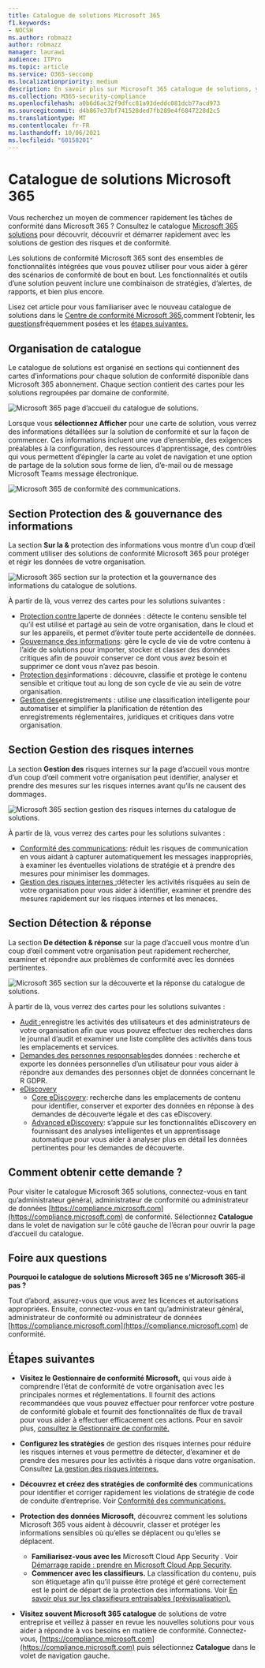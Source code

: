 ```yaml
---
title: Catalogue de solutions Microsoft 365
f1.keywords:
- NOCSH
ms.author: robmazz
author: robmazz
manager: laurawi
audience: ITPro
ms.topic: article
ms.service: O365-seccomp
ms.localizationpriority: medium
description: En savoir plus sur Microsoft 365 catalogue de solutions, y compris ce qu’il contient, comment l’obtenir et les étapes suivantes.
ms.collection: M365-security-compliance
ms.openlocfilehash: a0b6d6ac32f9dfcc81a93deddc081dcb77acd973
ms.sourcegitcommit: d4b867e37bf741528ded7fb289e4f6847228d2c5
ms.translationtype: MT
ms.contentlocale: fr-FR
ms.lasthandoff: 10/06/2021
ms.locfileid: "60158201"
---
```

# <a name="microsoft-365-solution-catalog"></a>Catalogue de solutions Microsoft 365

Vous recherchez un moyen de commencer rapidement les tâches de conformité dans Microsoft 365 ? Consultez le catalogue [Microsoft 365 solutions](https://compliance.microsoft.com/solutioncatalog) pour découvrir, découvrir et démarrer rapidement avec les solutions de gestion des risques et de conformité.

Les solutions de conformité Microsoft 365 sont des ensembles de fonctionnalités intégrées que vous pouvez utiliser pour vous aider à gérer des scénarios de conformité de bout en bout. Les fonctionnalités et outils d’une solution peuvent inclure une combinaison de stratégies, d’alertes, de rapports, et bien plus encore.

Lisez cet article pour vous familiariser avec le nouveau catalogue de solutions dans le [Centre de conformité Microsoft 365,](#how-do-i-get-this)comment l’obtenir, les [questions](#frequently-asked-questions)fréquemment posées et les [étapes suivantes.](#next-steps)

## <a name="catalog-organization"></a>Organisation de catalogue

Le catalogue de solutions est organisé en sections qui contiennent des cartes d’informations pour chaque solution de conformité disponible dans Microsoft 365 abonnement. Chaque section contient des cartes pour les solutions regroupées par domaine de conformité.

![Microsoft 365 page d’accueil du catalogue de solutions.](../media/m365-solution-catalog-home.png)

Lorsque vous **sélectionnez Afficher** pour une carte de solution, vous verrez des informations détaillées sur la solution de conformité et sur la façon de commencer. Ces informations incluent une vue d’ensemble, des exigences préalables à la configuration, des ressources d’apprentissage, des contrôles qui vous permettent d’épingler la carte au volet de navigation et une option de partage de la solution sous forme de lien, d’e-mail ou de message Microsoft Teams message électronique.

![Microsoft 365 de conformité des communications.](../media/m365-solution-catalog-communication-compliance.png)

## <a name="information-protection--governance-section"></a>Section Protection des & gouvernance des informations

La section **Sur la &** protection des informations vous montre d’un coup d’œil comment utiliser des solutions de conformité Microsoft 365 pour protéger et régir les données de votre organisation.

![Microsoft 365 section sur la protection et la gouvernance des informations du catalogue de solutions.](../media/m365-solution-catalog-information-protection-governance.png)

À partir de là, vous verrez des cartes pour les solutions suivantes :

- [Protection contre la](dlp-learn-about-dlp.md)perte de données : détecte le contenu sensible tel qu’il est utilisé et partagé au sein de votre organisation, dans le cloud et sur les appareils, et permet d’éviter toute perte accidentelle de données.
- [Gouvernance des informations](manage-information-governance.md): gère le cycle de vie de votre contenu à l’aide de solutions pour importer, stocker et classer des données critiques afin de pouvoir conserver ce dont vous avez besoin et supprimer ce dont vous n’avez pas besoin.
- [Protection des](information-protection.md)informations : découvre, classifie et protège le contenu sensible et critique tout au long de son cycle de vie au sein de votre organisation.
- [Gestion des](records-management.md)enregistrements : utilise une classification intelligente pour automatiser et simplifier la planification de rétention des enregistrements réglementaires, juridiques et critiques dans votre organisation.

## <a name="insider-risk-management-section"></a>Section Gestion des risques internes

La section **Gestion des** risques internes sur la page d’accueil vous montre d’un coup d’œil comment votre organisation peut identifier, analyser et prendre des mesures sur les risques internes avant qu’ils ne causent des dommages.

![Microsoft 365 section gestion des risques internes du catalogue de solutions.](../media/m365-solution-catalog-insider-risk-management.png)

À partir de là, vous verrez des cartes pour les solutions suivantes :

- [Conformité des communications](communication-compliance.md): réduit les risques de communication en vous aidant à capturer automatiquement les messages inappropriés, à examiner les éventuelles violations de stratégie et à prendre des mesures pour minimiser les dommages.
- [Gestion des risques internes :](insider-risk-management.md)détecter les activités risquées au sein de votre organisation pour vous aider à identifier, examiner et prendre des mesures rapidement sur les risques internes et les menaces.

## <a name="discovery--response-section"></a>Section Détection & réponse

La section **De détection & réponse** sur la page d’accueil vous montre d’un coup d’œil comment votre organisation peut rapidement rechercher, examiner et répondre aux problèmes de conformité avec les données pertinentes.

![Microsoft 365 section sur la découverte et la réponse du catalogue de solutions.](../media/m365-solution-catalog-discovery-response.png)

À partir de là, vous verrez des cartes pour les solutions suivantes :

- [Audit :](search-the-audit-log-in-security-and-compliance.md)enregistre les activités des utilisateurs et des administrateurs de votre organisation afin que vous pouvez effectuer des recherches dans le journal d’audit et examiner une liste complète des activités dans tous les emplacements et services.
- [Demandes des personnes responsables](/compliance/regulatory/gdpr-manage-gdpr-data-subject-requests-with-the-dsr-case-tool)des données : recherche et exporte les données personnelles d’un utilisateur pour vous aider à répondre aux demandes des personnes objet de données concernant le R GDPR.
- [eDiscovery](manage-legal-investigations.md)
    - [Core eDiscovery](./get-started-core-ediscovery.md): recherche dans les emplacements de contenu pour identifier, conserver et exporter des données en réponse à des demandes de découverte légale et des cas eDiscovery.
    - [Advanced eDiscovery](overview-ediscovery-20.md): s’appuie sur les fonctionnalités eDiscovery en fournissant des analyses intelligentes et un apprentissage automatique pour vous aider à analyser plus en détail les données pertinentes pour les demandes de découverte.

## <a name="how-do-i-get-this"></a>Comment obtenir cette demande ?

Pour visiter le catalogue Microsoft 365 solutions, connectez-vous en tant qu’administrateur général, administrateur de conformité ou administrateur de données [https://compliance.microsoft.com](https://compliance.microsoft.com) de conformité. Sélectionnez **Catalogue** dans le volet de navigation sur le côté gauche de l’écran pour ouvrir la page d’accueil du catalogue.

## <a name="frequently-asked-questions"></a>Foire aux questions

**Pourquoi le catalogue de solutions Microsoft 365 ne s’Microsoft 365-il pas ?**

Tout d’abord, assurez-vous que vous avez les licences et autorisations appropriées. Ensuite, connectez-vous en tant qu’administrateur général, administrateur de conformité ou administrateur de données [https://compliance.microsoft.com](https://compliance.microsoft.com) de conformité. 

## <a name="next-steps"></a>Étapes suivantes

- **Visitez le Gestionnaire de conformité Microsoft,** qui vous aide à comprendre l’état de conformité de votre organisation avec les principales normes et réglementations. Il fournit des actions recommandées que vous pouvez effectuer pour renforcer votre posture de conformité globale et fournit des fonctionnalités de flux de travail pour vous aider à effectuer efficacement ces actions. Pour en savoir plus, [consultez le Gestionnaire de conformité.](compliance-manager.md)

- **Configurez les stratégies** de gestion des risques internes pour réduire les risques internes et vous permettre de détecter, d’examiner et de prendre des mesures pour les activités à risque dans votre organisation. Consultez [La gestion des risques internes.](insider-risk-management.md)

- **Découvrez et créez des stratégies de conformité des** communications pour identifier et corriger rapidement les violations de stratégie de code de conduite d’entreprise. Voir [Conformité des communications.](communication-compliance.md)

- **Protection des données Microsoft**, découvrez comment les solutions Microsoft 365 vous aident à découvrir, classer et protéger les informations sensibles où qu’elles se déplacent ou qu’elles se déplacent.
    - **Familiarisez-vous avec les** Microsoft Cloud App Security . Voir [Démarrage rapide : prendre en Microsoft Cloud App Security](/cloud-app-security/getting-started-with-cloud-app-security).
    - **Commencer avec les classifieurs.** La classification du contenu, puis son étiquetage afin qu’il puisse être protégé et géré correctement est le point de départ de la protection des informations. Voir [En savoir plus sur les classifieurs entraisables (prévisualisation).](classifier-learn-about.md)

- **Visitez souvent Microsoft 365 catalogue** de solutions de votre entreprise et veillez à passer en revue les nouvelles solutions pour vous aider à répondre à vos besoins en matière de conformité. Connectez-vous, [https://compliance.microsoft.com](https://compliance.microsoft.com) puis sélectionnez **Catalogue** dans le volet de navigation gauche.